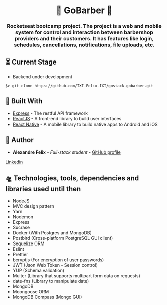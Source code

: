 <h1 align="center">
  💈    GoBarber    💈
</h1>

<h3 align="center">
  Rocketseat bootcamp project. The project is a web and mobile system for control and interaction between barbershop providers and their customers. It has features like login, schedules, cancellations, notifications, file uploads, etc.
</h3>

## ⏳ Current Stage

* Backend under development

```
$> git clone https://github.com/IXI-Felix-IXI/gostack-gobarber.git
```

## 🔨 Built With

* [Express](https://expressjs.com/) - The restful API framework
* [ReactJS](https://pt-br.reactjs.org/) - A front-end library to build user interfaces
* [React Native](https://facebook.github.io/react-native/) - A mobile library to build native apps to Android and iOS


## 🧙 Author

* **Alexandre Felix** - *Full-stack student* - [GitHub profile](https://github.com/IXI-Felix-IXI)

[Linkedin](https://www.linkedin.com/in/alexandrefelix1991/?locale=en_US)


## 🛸 Technologies, tools, dependencies and libraries used until then

* NodeJS
* MVC design pattern
* Yarn
* Nodemon
* Express
* Sucrase
* Docker (With Postgres and MongoDB)
* Postbird (Cross-platform PostgreSQL GUI client)
* Sequelize ORM
* Eslint
* Prettier
* bcryptjs (For encryption of user passwords)
* JWT (Json Web Token - Session control)
* YUP (Schema validation)
* Multer (Library that supports multipart form data on requests)
* date-fns (Library to manipulate date)
* MongoDB
* Moongoose ORM
* MongoDB Compass (Mongo GUI)
